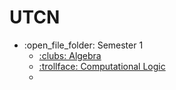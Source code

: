 # UTCN
<ul>
  <li>:open_file_folder: Semester 1
    <ul>
      <li>
        <a href=""> 
          :clubs:  Algebra 
        </a>
      </li>
      <li>
        <a href=""> 
          :trollface:  Computational Logic 
        </a>
      </li>
      <li>
        <a href="> 
          :snake:  Fundamental of Programming 
        </a>
      </li>
    </ul>
</ul>

